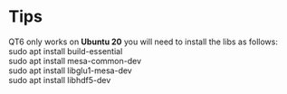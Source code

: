 # Tips
QT6 only works on **Ubuntu 20**
you will need to install the libs as follows:  
sudo apt install build-essential  
sudo apt install mesa-common-dev  
sudo apt install libglu1-mesa-dev  
sudo apt install libhdf5-dev  
